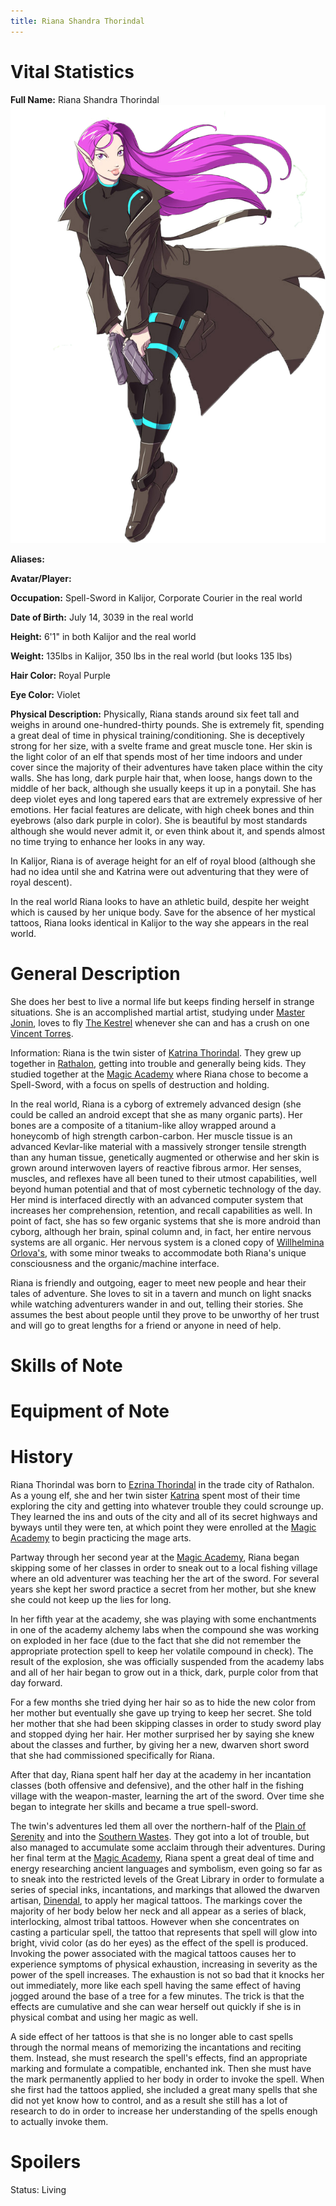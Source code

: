 ```yaml
---
title: Riana Shandra Thorindal
---
```


# Vital Statistics

**Full Name:** Riana Shandra Thorindal ![Riana](/images/RianaSolo.png)

**Aliases:**

**Avatar/Player:**

**Occupation:** Spell-Sword in Kalijor, Corporate Courier in the real world

**Date of Birth:** July 14, 3039 in the real world

**Height:** 6'1" in both Kalijor and the real world

**Weight:** 135lbs in Kalijor, 350 lbs in the real world (but looks 135 lbs)

**Hair Color:** Royal Purple

**Eye Color:** Violet

**Physical Description:** Physically, Riana stands around six feet tall and
weighs in around one-hundred-thirty pounds. She is extremely fit, spending a
great deal of time in physical training/conditioning. She is deceptively strong
for her size, with a svelte frame and great muscle tone. Her skin is the light
color of an elf that spends most of her time indoors and under cover since the
majority of their adventures have taken place within the city walls. She has
long, dark purple hair that, when loose, hangs down to the middle of her back,
although she usually keeps it up in a ponytail. She has deep violet eyes and
long tapered ears that are extremely expressive of her emotions. Her facial
features are delicate, with high cheek bones and thin eyebrows (also dark purple
in color). She is beautiful by most standards although she would never admit it,
or even think about it, and spends almost no time trying to enhance her looks in
any way.

In Kalijor, Riana is of average height for an elf of royal blood (although she
had no idea until she and Katrina were out adventuring that they were of royal
descent).

In the real world Riana looks to have an athletic build, despite her weight
which is caused by her unique body. Save for the absence of her mystical
tattoos, Riana looks identical in Kalijor to the way she appears in the real
world.

# General Description

She does her best to live a normal life but keeps finding herself in strange
situations. She is an accomplished martial artist, studying under [Master
Jonin](../../people-future/jonin_himabari), loves to fly [The
Kestrel](../../vehicles/the_kestrel) whenever she can and has a crush on one
[Vincent Torres](../../people-future/vincent_torres).

Information: Riana is the twin sister of [Katrina
Thorindal](../katrina_annwyn_thorindal). They grew up together in
[Rathalon](../../places-kalijor/rathalon), getting into trouble and generally
being kids.  They studied together at the [Magic
Academy](../../places-kalijor/magic_academy) where Riana chose to become a
Spell-Sword, with a focus on spells of destruction and holding.

In the real world, Riana is a cyborg of extremely advanced design (she could be
called an android except that she as many organic parts). Her bones are a
composite of a titanium-like alloy wrapped around a honeycomb of high strength
carbon-carbon. Her muscle tissue is an advanced Kevlar-like material with a
massively stronger tensile strength than any human tissue, genetically augmented
or otherwise and her skin is grown around interwoven layers of reactive fibrous
armor. Her senses, muscles, and reflexes have all been tuned to their utmost
capabilities, well beyond human potential and that of most cybernetic technology
of the day. Her mind is interfaced directly with an advanced computer system
that increases her comprehension, retention, and recall capabilities as well. In
point of fact, she has so few organic systems that she is more android than
cyborg, although her brain, spinal column and, in fact, her entire nervous
systems are all organic. Her nervous system is a cloned copy of [Willhelmina
Orlova's](../../people-future/willhelmina_orlova), with some minor tweaks to
accommodate both Riana's unique consciousness and the organic/machine interface.

Riana is friendly and outgoing, eager to meet new people and hear their tales of
adventure. She loves to sit in a tavern and munch on light snacks while watching
adventurers wander in and out, telling their stories. She assumes the best about
people until they prove to be unworthy of her trust and will go to great lengths
for a friend or anyone in need of help.

# Skills of Note

# Equipment of Note

# History

Riana Thorindal was born to [Ezrina Thorindal](../ezrina_reyals-thorindal) in
the trade city of Rathalon. As a young elf, she and her twin sister
[Katrina](../katrina_annwyn_thorindal) spent most of their time exploring the
city and getting into whatever trouble they could scrounge up.  They learned the
ins and outs of the city and all of its secret highways and byways until they
were ten, at which point they were enrolled at the [Magic
Academy](../../places-kalijor/magic_academy) to begin practicing the mage arts.

Partway through her second year at the [Magic
Academy](../../places-kalijor/magic_academy), Riana began skipping some of her
classes in order to sneak out to a local fishing village where an old adventurer
was teaching her the art of the sword. For several years she kept her sword
practice a secret from her mother, but she knew she could not keep up the lies
for long.

In her fifth year at the academy, she was playing with some enchantments in one
of the academy alchemy labs when the compound she was working on exploded in her
face (due to the fact that she did not remember the appropriate protection spell
to keep her volatile compound in check).  The result of the explosion, she was
officially suspended from the academy labs and all of her hair began to grow out
in a thick, dark, purple color from that day forward.

For a few months she tried dying her hair so as to hide the new color from her
mother but eventually she gave up trying to keep her secret.  She told her
mother that she had been skipping classes in order to study sword play and
stopped dying her hair. Her mother surprised her by saying she knew about the
classes and further, by giving her a new, dwarven short sword that she had
commissioned specifically for Riana.

After that day, Riana spent half her day at the academy in her incantation
classes (both offensive and defensive), and the other half in the fishing
village with the weapon-master, learning the art of the sword. Over time she
began to integrate her skills and became a true spell-sword.

The twin's adventures led them all over the northern-half of the [Plain of
Serenity](../../places-kalijor/plain_of_serenity) and into the [Southern
Wastes](../../places-kalijor/southern_wastes). They got into a lot of trouble,
but also managed to accumulate some acclaim through their adventures. During her
final term at the [Magic Academy](../../places-kalijor/magic_academy), Riana
spent a great deal of time and energy researching ancient languages and
symbolism, even going so far as to sneak into the restricted levels of the Great
Library in order to formulate a series of special inks, incantations, and
markings that allowed the dwarven artisan, [Dinendal](../dinendal), to apply her
magical tattoos.  The markings cover the majority of her body below her neck and
all appear as a series of black, interlocking, almost tribal tattoos. However
when she concentrates on casting a particular spell, the tattoo that represents
that spell will glow into bright, vivid color (as do her eyes) as the effect of
the spell is produced. Invoking the power associated with the magical tattoos
causes her to experience symptoms of physical exhaustion, increasing in severity
as the power of the spell increases.  The exhaustion is not so bad that it
knocks her out immediately, more like each spell having the same effect of
having jogged around the base of a tree for a few minutes. The trick is that the
effects are cumulative and she can wear herself out quickly if she is in
physical combat and using her magic as well.

A side effect of her tattoos is that she is no longer able to cast spells
through the normal means of memorizing the incantations and reciting them.
Instead, she must research the spell's effects, find an appropriate marking and
formulate a compatible, enchanted ink. Then she must have the mark permanently
applied to her body in order to invoke the spell. When she first had the tattoos
applied, she included a great many spells that she did not yet know how to
control, and as a result she still has a lot of research to do in order to
increase her understanding of the spells enough to actually invoke them.

# Spoilers

Status: Living
